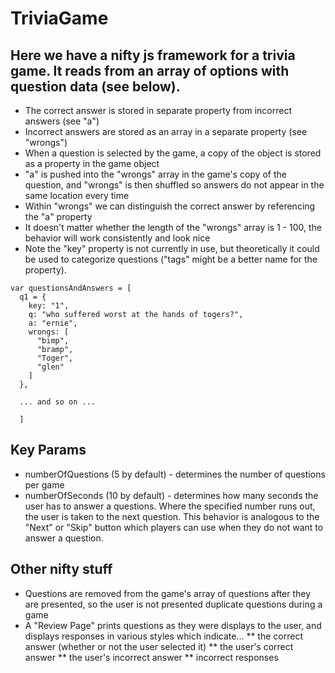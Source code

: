 # TriviaGame
## Here we have a nifty js framework for a trivia game. It reads from an array of options with question data (see below).
* The correct answer is stored in separate property from incorrect answers (see "a")
* Incorrect answers are stored as an array in a separate property (see "wrongs")
* When a question is selected by the game, a copy of the object is stored as a property in the game object
* "a" is pushed into the "wrongs" array in the game's copy of the question, and "wrongs" is then shuffled so answers do not appear in the same location every time
* Within "wrongs" we can distinguish the correct answer by referencing the "a" property
* It doesn't matter whether the length of the "wrongs" array is 1 - 100, the behavior will work consistently and look nice
* Note the "key" property is not currently in use, but theoretically it could be used to categorize questions ("tags" might be a better name for the property).
```
var questionsAndAnswers = [
  q1 = {
    key: "1",
    q: "who suffered worst at the hands of togers?",
    a: "ernie",
    wrongs: [
      "bimp",
      "bramp",
      "Toger",
      "glen"
    ]
  },
  
  ... and so on ...
  
  ]
```

## Key Params
* numberOfQuestions (5 by default) - determines the number of questions per game
* numberOfSeconds (10 by default) - determines how many seconds the user has to answer a questions. Where the specified number runs out, the user is taken to the next question. This behavior is analogous to the "Next" or "Skip" button which players can use when they do not want to answer a question.

## Other nifty stuff
* Questions are removed from the game's array of questions after they are presented, so the user is not presented duplicate questions during a game
* A "Review Page" prints questions as they were displays to the user, and displays responses in various styles which indicate...
** the correct answer (whether or not the user selected it)
** the user's correct answer
** the user's incorrect answer
** incorrect responses
